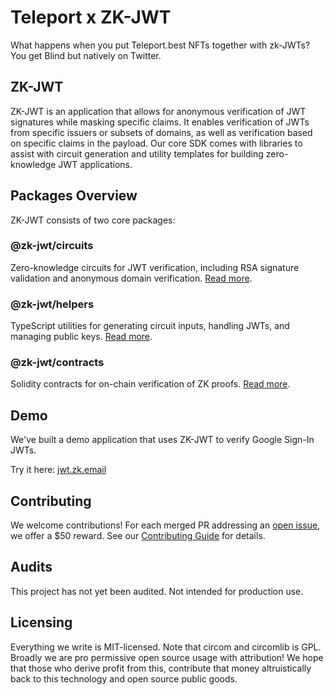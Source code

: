 # Teleport x ZK-JWT

What happens when you put Teleport.best NFTs together with zk-JWTs? You get Blind but natively on Twitter.

## ZK-JWT

ZK-JWT is an application that allows for anonymous verification of JWT signatures while masking specific claims. It enables verification of JWTs from specific issuers or subsets of domains, as well as verification based on specific claims in the payload. Our core SDK comes with libraries to assist with circuit generation and utility templates for building zero-knowledge JWT applications.

## Packages Overview

ZK-JWT consists of two core packages:

### @zk-jwt/circuits

Zero-knowledge circuits for JWT verification, including RSA signature validation and anonymous domain verification. [Read more](/packages/circuits/README.md).

### @zk-jwt/helpers

TypeScript utilities for generating circuit inputs, handling JWTs, and managing public keys. [Read more](/packages/helpers/README.md).

### @zk-jwt/contracts

Solidity contracts for on-chain verification of ZK proofs. [Read more](/packages/contracts/README.md).

## Demo

We've built a demo application that uses ZK-JWT to verify Google Sign-In JWTs.

Try it here: [jwt.zk.email](https://jwt.zk.email)

## Contributing

We welcome contributions! For each merged PR addressing an [open issue](link-to-issues), we offer a $50 reward. See our [Contributing Guide](Contributing.md) for details.

## Audits

This project has not yet been audited. Not intended for production use.

## Licensing

Everything we write is MIT-licensed. Note that circom and circomlib is GPL. Broadly we are pro permissive open source usage with attribution! We hope that those who derive profit from this, contribute that money altruistically back to this technology and open source public goods.
